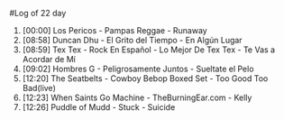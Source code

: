 #Log of 22 day

1. [00:00] Los Pericos - Pampas Reggae - Runaway
1. [08:58] Duncan Dhu - El Grito del Tiempo - En Algún Lugar
1. [08:59] Tex Tex - Rock En Español - Lo Mejor De Tex Tex - Te Vas a Acordar de Mí
1. [09:02] Hombres G - Peligrosamente Juntos - Sueltate el Pelo
1. [12:20] The Seatbelts - Cowboy Bebop Boxed Set - Too Good Too Bad(live)
1. [12:23] When Saints Go Machine - TheBurningEar.com - Kelly
1. [12:26] Puddle of Mudd - Stuck - Suicide
